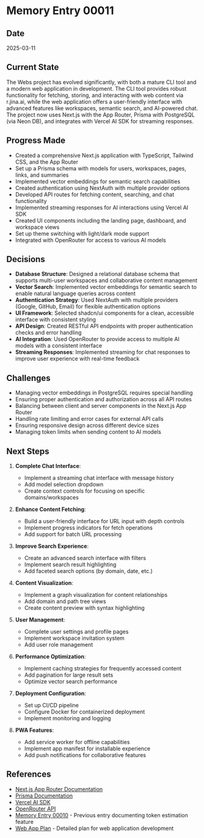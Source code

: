 # Memory Entry 00011

## Date
2025-03-11

## Current State
The Webs project has evolved significantly, with both a mature CLI tool and a modern web application in development. The CLI tool provides robust functionality for fetching, storing, and interacting with web content via r.jina.ai, while the web application offers a user-friendly interface with advanced features like workspaces, semantic search, and AI-powered chat. The project now uses Next.js with the App Router, Prisma with PostgreSQL (via Neon DB), and integrates with Vercel AI SDK for streaming responses.

## Progress Made
- Created a comprehensive Next.js application with TypeScript, Tailwind CSS, and the App Router
- Set up a Prisma schema with models for users, workspaces, pages, links, and summaries
- Implemented vector embeddings for semantic search capabilities
- Created authentication using NextAuth with multiple provider options
- Developed API routes for fetching content, searching, and chat functionality
- Implemented streaming responses for AI interactions using Vercel AI SDK
- Created UI components including the landing page, dashboard, and workspace views
- Set up theme switching with light/dark mode support
- Integrated with OpenRouter for access to various AI models

## Decisions
- **Database Structure**: Designed a relational database schema that supports multi-user workspaces and collaborative content management
- **Vector Search**: Implemented vector embeddings for semantic search to enable natural language queries across content
- **Authentication Strategy**: Used NextAuth with multiple providers (Google, GitHub, Email) for flexible authentication options
- **UI Framework**: Selected shadcn/ui components for a clean, accessible interface with consistent styling
- **API Design**: Created RESTful API endpoints with proper authentication checks and error handling
- **AI Integration**: Used OpenRouter to provide access to multiple AI models with a consistent interface
- **Streaming Responses**: Implemented streaming for chat responses to improve user experience with real-time feedback

## Challenges
- Managing vector embeddings in PostgreSQL requires special handling
- Ensuring proper authentication and authorization across all API routes
- Balancing between client and server components in the Next.js App Router
- Handling rate limiting and error cases for external API calls
- Ensuring responsive design across different device sizes
- Managing token limits when sending content to AI models

## Next Steps
1. **Complete Chat Interface**:
   - Implement a streaming chat interface with message history
   - Add model selection dropdown
   - Create context controls for focusing on specific domains/workspaces

2. **Enhance Content Fetching**:
   - Build a user-friendly interface for URL input with depth controls
   - Implement progress indicators for fetch operations
   - Add support for batch URL processing

3. **Improve Search Experience**:
   - Create an advanced search interface with filters
   - Implement search result highlighting
   - Add faceted search options (by domain, date, etc.)

4. **Content Visualization**:
   - Implement a graph visualization for content relationships
   - Add domain and path tree views
   - Create content preview with syntax highlighting

5. **User Management**:
   - Complete user settings and profile pages
   - Implement workspace invitation system
   - Add user role management

6. **Performance Optimization**:
   - Implement caching strategies for frequently accessed content
   - Add pagination for large result sets
   - Optimize vector search performance

7. **Deployment Configuration**:
   - Set up CI/CD pipeline
   - Configure Docker for containerized deployment
   - Implement monitoring and logging

8. **PWA Features**:
   - Add service worker for offline capabilities
   - Implement app manifest for installable experience
   - Add push notifications for collaborative features

## References
- [Next.js App Router Documentation](https://nextjs.org/docs/app)
- [Prisma Documentation](https://www.prisma.io/docs)
- [Vercel AI SDK](https://sdk.vercel.ai/docs)
- [OpenRouter API](https://openrouter.ai/docs)
- [Memory Entry 00010](docs/memory/bank/00010.md) - Previous entry documenting token estimation feature
- [Web App Plan](webs-app-plan.md) - Detailed plan for web application development
